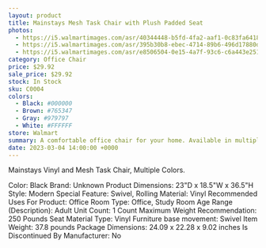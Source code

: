 ```yaml
---
layout: product
title: Mainstays Mesh Task Chair with Plush Padded Seat
photos:
  - https://i5.walmartimages.com/asr/40344448-b5fd-4fa2-aaf1-0c83fa641862.885176268823d3d837373899fe7f508a.jpeg
  - https://i5.walmartimages.com/asr/395b30b8-ebec-4714-89b6-496d17880d50_2.97bf83e6f88d5cf74c1a633b6439a8fc.jpeg
  - https://i5.walmartimages.com/asr/e8506504-0e15-4a7f-93c6-c6a443e25128.be9c90d914b892e925c766da815e573c.jpeg
category: Office Chair
price: $29.92
sale_price: $29.92
stock: In Stock
sku: C0004
colors:
  - Black: #000000
  - Brown: #765347
  - Gray: #979797
  - White: #FFFFFF
store: Walmart
summary: A comfortable office chair for your home. Available in multiple colors.
date: 2023-03-04 14:00:00 +0000
---
```


Mainstays Vinyl and Mesh Task Chair, Multiple Colors.

Color: Black
Brand: Unknown
Product Dimensions: 23"D x 18.5"W x 36.5"H
Style: Modern
Special Feature: Swivel, Rolling
Material: Vinyl
Recommended Uses For Product: Office
Room Type: Office, Study Room
Age Range (Description): Adult
Unit Count: 1 Count
Maximum Weight Recommendation: 250 Pounds
Seat Material Type: Vinyl
Furniture base movement: Swivel
Item Weight: 37.8 pounds
Package Dimensions: 24.09 x 22.28 x 9.02 inches
Is Discontinued By Manufacturer: No 

